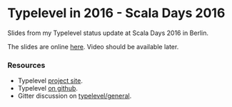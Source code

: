 # Typelevel in 2016 - Scala Days 2016

Slides from my Typelevel status update at Scala Days 2016 in Berlin.

The slides are online [here](http://milessabin.com/talks/2016/06/17/scaladaya-typelevel-2016). Video should be
available later.

### Resources

* Typelevel [project site](http://typelevel.org).
* Typelevel [on github](http://github.com/typelevel/general).
* Gitter discussion on [typelevel/general](http://gitter.im/typelevel/general).
